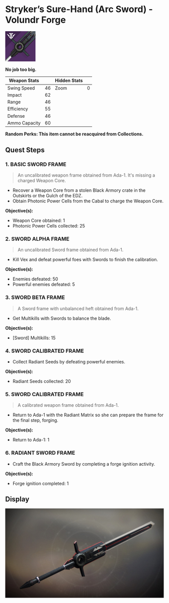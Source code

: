 # Stryker’s Sure-Hand (Arc Sword) - Volundr Forge
![Stryker’s Sure-Hand](/images/icons/strykers_sure-hand.jpg)

**No job too big.**

Weapon Stats | | Hidden Stats | |
-------------|-|--------------|-|
Swing Speed | 46 | Zoom | 0
Impact | 62 |  | 		
Range | 46 |  | 
Efficiency | 55 |  |
Defense | 46 |  |
Ammo Capacity | 60 |  |

**Random Perks: This item cannot be reacquired from Collections.**

## Quest Steps

### 1. BASIC SWORD FRAME
>An uncalibrated weapon frame obtained from Ada-1. It's missing a charged Weapon Core.

* Recover a Weapon Core from a stolen Black Armory crate in the Outskirts or the Gulch of the EDZ.
* Obtain Photonic Power Cells from the Cabal to charge the Weapon Core.

**Objective(s):**

* Weapon Core obtained: 1
* Photonic Power Cells collected: 25

### 2. SWORD ALPHA FRAME
>An uncalibrated Sword frame obtained from Ada-1.

* Kill Vex and defeat powerful foes with Swords to finish the calibration.

**Objective(s):**

* Enemies defeated: 50
* Powerful enemies defeated: 5

### 3. SWORD BETA FRAME
>A Sword frame with unbalanced heft obtained from Ada-1.

* Get Multikills with Swords to balance the blade.

**Objective(s):**

* [Sword] Multikills: 15

### 4. SWORD CALIBRATED FRAME
>

* Collect Radiant Seeds by defeating powerful enemies.

**Objective(s):**

* Radiant Seeds collected: 20

### 5. SWORD CALIBRATED FRAME
>A calibrated weapon frame obtained from Ada-1.

* Return to Ada-1 with the Radiant Matrix so she can prepare the frame for the final step, forging.

**Objective(s):**

* Return to Ada-1: 1

### 6. RADIANT SWORD FRAME
>

* Craft the Black Armory Sword by completing a forge ignition activity.

**Objective(s):**

* Forge ignition completed: 1

## Display
![Stryker’s Sure-Hand](/images/displays/strykers_sure-hand.jpg)
